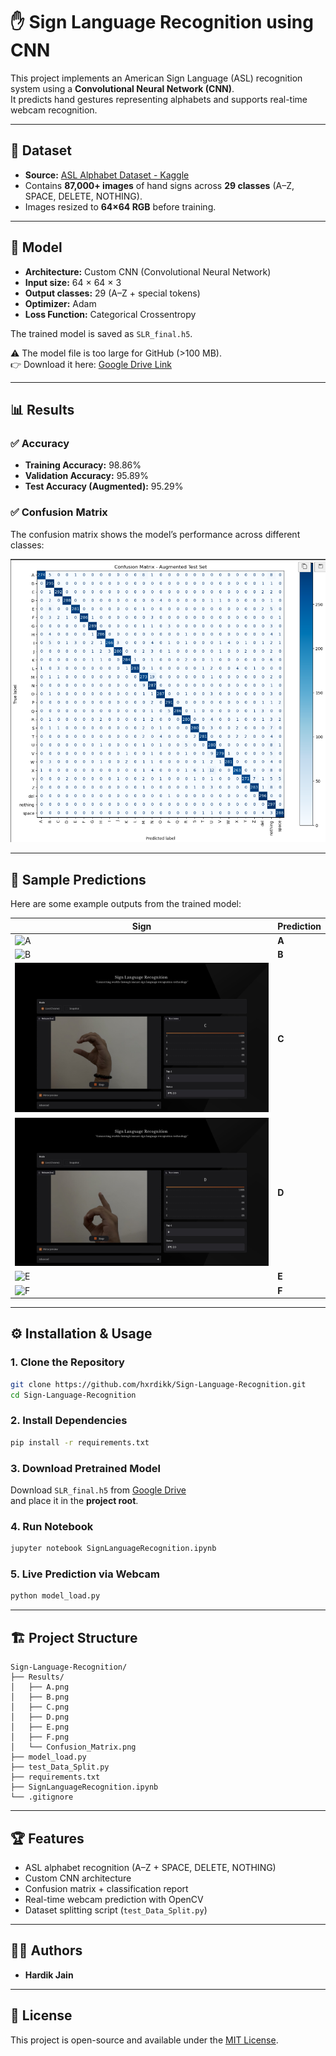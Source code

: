 # ✋ Sign Language Recognition using CNN

This project implements an American Sign Language (ASL) recognition system using a **Convolutional Neural Network (CNN)**.  
It predicts hand gestures representing alphabets and supports real-time webcam recognition.

---

## 📂 Dataset
- **Source:** [ASL Alphabet Dataset - Kaggle](https://www.kaggle.com/datasets/grassknoted/asl-alphabet)  
- Contains **87,000+ images** of hand signs across **29 classes** (A–Z, SPACE, DELETE, NOTHING).  
- Images resized to **64×64 RGB** before training.

---

## 🧠 Model
- **Architecture:** Custom CNN (Convolutional Neural Network)  
- **Input size:** 64 × 64 × 3  
- **Output classes:** 29 (A–Z + special tokens)  
- **Optimizer:** Adam  
- **Loss Function:** Categorical Crossentropy  

The trained model is saved as `SLR_final.h5`.  

⚠️ The model file is too large for GitHub (>100 MB).  
👉 Download it here: [Google Drive Link](https://drive.google.com/drive/folders/1JjK75ni5MON4727yQDLzLVElz4cRE7QY?usp=sharing)

---

## 📊 Results

### ✅ Accuracy
- **Training Accuracy:** 98.86%  
- **Validation Accuracy:** 95.89%  
- **Test Accuracy (Augmented):** 95.29%  

### ✅ Confusion Matrix
The confusion matrix shows the model’s performance across different classes:

![Confusion Matrix](Results/Confusion%20Matrix.png)


---

## 🎯 Sample Predictions

Here are some example outputs from the trained model:

| Sign | Prediction |
|------|------------|
| ![A](Results/A.png) | **A** |
| ![B](Results/B.png) | **B** |
| ![C](Results/C.png) | **C** |
| ![D](Results/D.png) | **D** |
| ![E](Results/E.png) | **E** |
| ![F](Results/F.png) | **F** |

---

## ⚙️ Installation & Usage

### 1. Clone the Repository
```bash
git clone https://github.com/hxrdikk/Sign-Language-Recognition.git
cd Sign-Language-Recognition
```

### 2. Install Dependencies
```bash
pip install -r requirements.txt
```

### 3. Download Pretrained Model
Download `SLR_final.h5` from [Google Drive](https://drive.google.com/drive/folders/1JjK75ni5MON4727yQDLzLVElz4cRE7QY?usp=sharing)  
and place it in the **project root**.

### 4. Run Notebook
```bash
jupyter notebook SignLanguageRecognition.ipynb
```

### 5. Live Prediction via Webcam
```bash
python model_load.py
```

---

## 🏗 Project Structure
```
Sign-Language-Recognition/
├── Results/
│   ├── A.png
│   ├── B.png
│   ├── C.png
│   ├── D.png
│   ├── E.png
│   ├── F.png
│   └── Confusion_Matrix.png
├── model_load.py
├── test_Data_Split.py
├── requirements.txt
├── SignLanguageRecognition.ipynb
└── .gitignore
```

---

## 🏆 Features
- ASL alphabet recognition (A–Z + SPACE, DELETE, NOTHING)  
- Custom CNN architecture  
- Confusion matrix + classification report  
- Real-time webcam prediction with OpenCV  
- Dataset splitting script (`test_Data_Split.py`)  

---

## 👨‍💻 Authors
- **Hardik Jain**  
---

## 📜 License
This project is open-source and available under the [MIT License](LICENSE).
